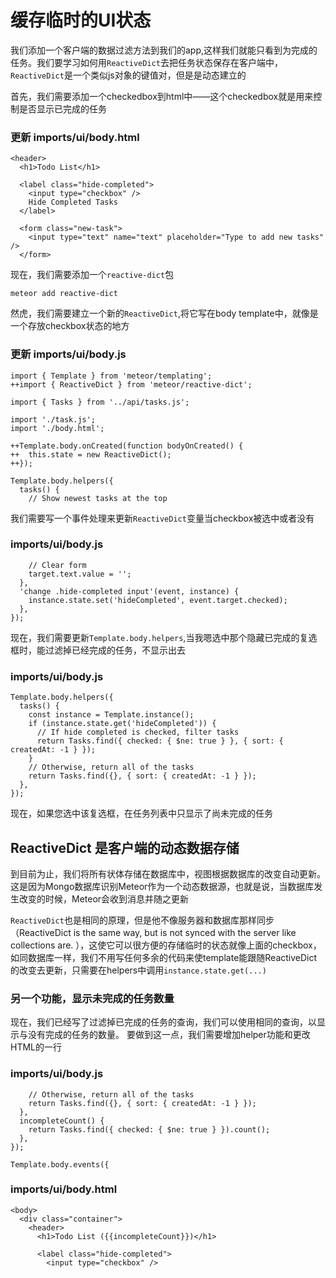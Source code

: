 # 缓存临时的UI状态

我们添加一个客户端的数据过滤方法到我们的app,这样我们就能只看到为完成的任务。我们要学习如何用<code>ReactiveDict</code>去把任务状态保存在客户端中，<code>ReactiveDict</code>是一个类似js对象的键值对，但是是动态建立的


首先，我们需要添加一个checkedbox到html中——这个checkedbox就是用来控制是否显示已完成的任务

### 更新 imports/ui/body.html

    <header>
      <h1>Todo List</h1>
 
      <label class="hide-completed">
        <input type="checkbox" />
        Hide Completed Tasks
      </label>
 
      <form class="new-task">
        <input type="text" name="text" placeholder="Type to add new tasks" />
      </form>
      
      
现在，我们需要添加一个<code>reactive-dict</code>包

    meteor add reactive-dict
    
然虎，我们需要建立一个新的<code>ReactiveDict</code>,将它写在body template中，就像是一个存放checkbox状态的地方

### 更新 imports/ui/body.js

    import { Template } from 'meteor/templating';
    ++import { ReactiveDict } from 'meteor/reactive-dict';
     
    import { Tasks } from '../api/tasks.js';
     
    import './task.js';
    import './body.html';
     
    ++Template.body.onCreated(function bodyOnCreated() {
    ++  this.state = new ReactiveDict();
    ++});
     
    Template.body.helpers({
      tasks() {
        // Show newest tasks at the top
        
我们需要写一个事件处理来更新<code>ReactiveDict</code>变量当checkbox被选中或者没有  
### imports/ui/body.js

        // Clear form
        target.text.value = '';
      },
      'change .hide-completed input'(event, instance) {
        instance.state.set('hideCompleted', event.target.checked);
      },
    });
    
现在，我们需要更新<code>Template.body.helpers</code>,当我嗯选中那个隐藏已完成的复选框时，能过滤掉已经完成的任务，不显示出去
    
### imports/ui/body.js

    Template.body.helpers({
      tasks() {
        const instance = Template.instance();
        if (instance.state.get('hideCompleted')) {
          // If hide completed is checked, filter tasks
          return Tasks.find({ checked: { $ne: true } }, { sort: { createdAt: -1 } });
        }
        // Otherwise, return all of the tasks
        return Tasks.find({}, { sort: { createdAt: -1 } });
      },
    });
    
现在，如果您选中该复选框，在任务列表中只显示了尚未完成的任务
    
## ReactiveDict 是客户端的动态数据存储

到目前为止，我们将所有状体存储在数据库中，视图根据数据库的改变自动更新。这是因为Mongo数据库识别Meteor作为一个动态数据源，也就是说，当数据库发生改变的时候，Meteor会收到消息并随之更新

<code>ReactiveDict</code>也是相同的原理，但是他不像服务器和数据库那样同步（ReactiveDict is the same way, but is not synced with the server like collections are. ），这使它可以很方便的存储临时的状态就像上面的checkbox，如同数据库一样，我们不用写任何多余的代码来使template能跟随ReactiveDict的改变去更新，只需要在helpers中调用<code>instance.state.get(...)</code>

### 另一个功能，显示未完成的任务数量

现在，我们已经写了过滤掉已完成的任务的查询，我们可以使用相同的查询，以显示与没有完成的任务的数量。
要做到这一点，我们需要增加helper功能和更改HTML的一行
### imports/ui/body.js

        // Otherwise, return all of the tasks
        return Tasks.find({}, { sort: { createdAt: -1 } });
      },
      incompleteCount() {
        return Tasks.find({ checked: { $ne: true } }).count();
      },
    });
     
    Template.body.events({
    
### imports/ui/body.html

    <body>
      <div class="container">
        <header>
          <h1>Todo List ({{incompleteCount}})</h1>
     
          <label class="hide-completed">
            <input type="checkbox" />
            
            
